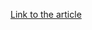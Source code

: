 [Link to the article](https://www.rsa.com/content/dam/en/white-paper/rsa-incident-response-emerging-threat-profile-shell-crew.pdf)
